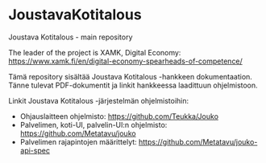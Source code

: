 # JoustavaKotitalous
Joustava Kotitalous - main repository

The leader of the project is XAMK, Digital Economy: https://www.xamk.fi/en/digital-economy-spearheads-of-competence/

Tämä repository sisältää Joustava Kotitalous -hankkeen dokumentaation.
Tänne tulevat PDF-dokumentit ja linkit hankkeessa laadittuun ohjelmistoon.



Linkit Joustava Kotitalous -järjestelmän ohjelmistoihin:
- Ohjauslaitteen ohjelmisto: https://github.com/Teukka/Jouko
- Palvelimen, koti-UI, palvelin-UI:n ohjelmisto: https://github.com/Metatavu/jouko
- Palvelimen rajapintojen määrittelyt: https://github.com/Metatavu/jouko-api-spec
